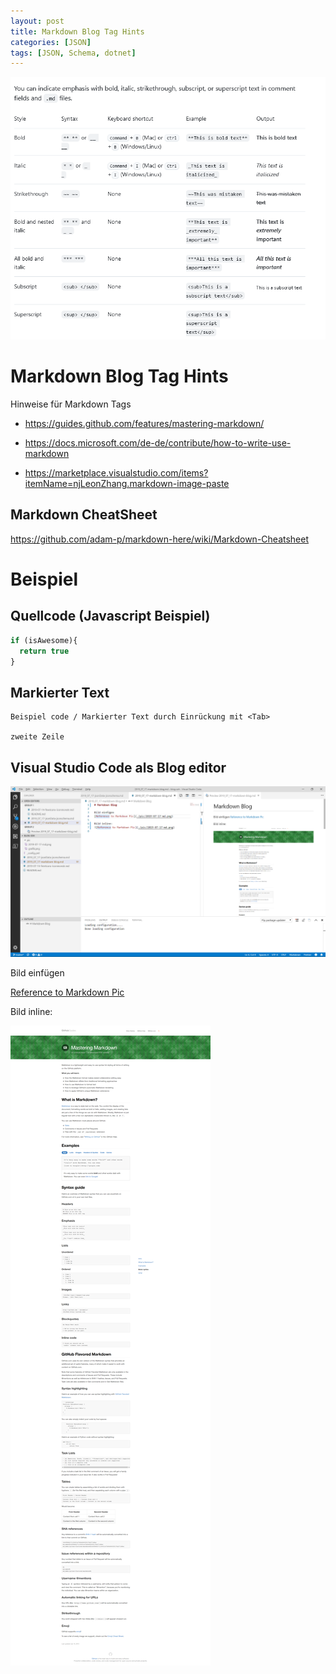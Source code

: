 ```yaml
---
layout: post
title: Markdown Blog Tag Hints 
categories: [JSON]
tags: [JSON, Schema, dotnet]
---
```

![](../pics/20230705181318_md_cheats.png)

# Markdown Blog Tag Hints 
Hinweise für Markdown Tags

- <https://guides.github.com/features/mastering-markdown/>

- <https://docs.microsoft.com/de-de/contribute/how-to-write-use-markdown>

- <https://marketplace.visualstudio.com/items?itemName=njLeonZhang.markdown-image-paste>

## Markdown CheatSheet

<https://github.com/adam-p/markdown-here/wiki/Markdown-Cheatsheet> 

# Beispiel 

## Quellcode (Javascript Beispiel)

```javascript
if (isAwesome){
  return true
}
```

## Markierter Text 

    Beispiel code / Markierter Text durch Einrückung mit <Tab>

    zweite Zeile 

    
## Visual Studio Code als Blog editor 

![VSCode als Blog](../pic/2019-07-17-VSCode-as-Blog-Editor.png)

Bild einfügen 

[Reference to Markdown Pic](../pic/2019-07-17-md.png)


Bild inline:

![Reference to Markdown Pic](../pic/2019-07-17-md.png)




